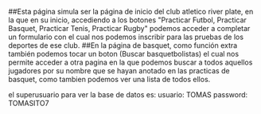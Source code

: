 ##Esta página simula ser la página de inicio del club atletico river plate, en la que en su inicio, accediendo a los botones "Practicar Futbol, Practicar Basquet, Practicar Tenis, Practicar Rugby" podemos acceder a completar un formulario con el cual nos podemos inscribir para las pruebas de los deportes de ese club.
##En la página de basquet, como función extra también podemos tocar un boton (Buscar basquetbolistas) el cual nos permite acceder a otra pagina en la que podemos buscar a todos aquellos jugadores por su nombre que se hayan anotado en las practicas de basquet, como tambien podemos ver una lista de todos ellos.

el superusuario para ver la base de datos es:
usuario: TOMAS
password: TOMASITO7
